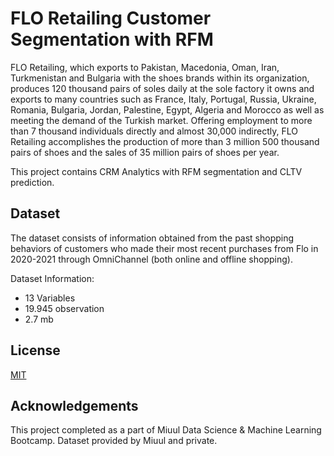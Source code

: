 
# FLO Retailing Customer Segmentation with RFM

FLO Retailing, which exports to Pakistan, Macedonia, Oman, Iran, Turkmenistan and Bulgaria with the shoes brands within its organization, produces 120 thousand pairs of soles daily at the sole factory it owns and exports to many countries such as France, Italy, Portugal, Russia, Ukraine, Romania, Bulgaria, Jordan, Palestine, Egypt, Algeria and Morocco as well as meeting the demand of the Turkish market.
Offering employment to more than 7 thousand individuals directly and almost 30,000 indirectly, FLO Retailing accomplishes the production of more than 3 million 500 thousand pairs of shoes and the sales of 35 million pairs of shoes per year.

This project contains CRM Analytics with RFM segmentation and CLTV prediction.



## Dataset
The dataset consists of information obtained from the past shopping behaviors of customers who made their most recent purchases from Flo in 2020-2021 through OmniChannel (both online and offline shopping).

Dataset Information:
- 13 Variables
- 19.945 observation
- 2.7 mb
## License

[MIT](https://choosealicense.com/licenses/mit/)


## Acknowledgements

This project completed as a part of Miuul Data Science & Machine Learning Bootcamp. Dataset provided by Miuul and private.
